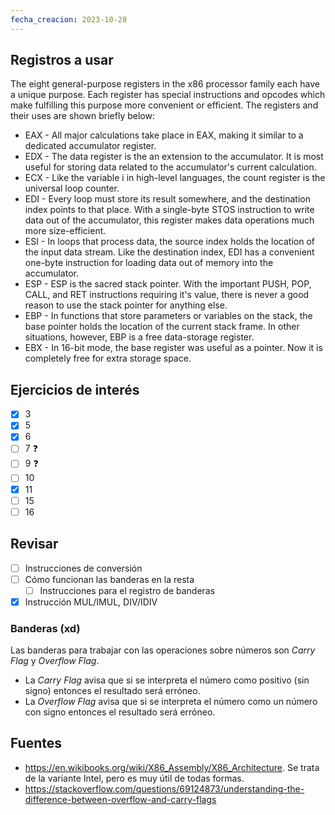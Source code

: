 ```yaml
---
fecha_creacion: 2023-10-28
---
```

## Registros a usar

The eight general-purpose registers in the x86 processor family each have a unique purpose. Each register has special instructions and opcodes which make fulfilling this purpose more convenient or efficient. The registers and their uses are shown briefly below:

- EAX - All major calculations take place in EAX, making it similar to a dedicated accumulator register.
- EDX - The data register is the an extension to the accumulator. It is most useful for storing data related to the accumulator's current calculation.
- ECX - Like the variable i in high-level languages, the count register is the universal loop counter.
- EDI - Every loop must store its result somewhere, and the destination index points to that place. With a single-byte STOS instruction to write data out of the accumulator, this register makes data operations much more size-efficient.
- ESI - In loops that process data, the source index holds the location of the input data stream. Like the destination index, EDI has a convenient one-byte instruction for loading data out of memory into the accumulator.
- ESP - ESP is the sacred stack pointer. With the important PUSH, POP, CALL, and RET instructions requiring it's value, there is never a good reason to use the stack pointer for anything else.
- EBP - In functions that store parameters or variables on the stack, the base pointer holds the location of the current stack frame. In other situations, however, EBP is a free data-storage register.
- EBX - In 16-bit mode, the base register was useful as a pointer. Now it is completely free for extra storage space.

## Ejercicios de interés
- [x] 3
- [x] 5
- [x] 6
- [ ] 7 ❓
- [ ] 9 ❓
- [ ] 10
- [x] 11
- [ ] 15
- [ ] 16
## Revisar
 - [ ] Instrucciones de conversión
 - [ ] Cómo funcionan las banderas en la resta
	 - [ ] Instrucciones para el registro de banderas
 - [x] Instrucción MUL/IMUL, DIV/IDIV

### Banderas (xd)
Las banderas para trabajar con las operaciones sobre números son *Carry Flag* y *Overflow Flag*.
 - La *Carry Flag* avisa que si se interpreta el número como positivo (sin signo) entonces el resultado será erróneo.
 - La *Overflow Flag* avisa que si se interpreta el número como un número con signo entonces el resultado será erróneo.

## Fuentes
 - https://en.wikibooks.org/wiki/X86_Assembly/X86_Architecture. Se trata de la variante Intel, pero es muy útil de todas formas.
 - https://stackoverflow.com/questions/69124873/understanding-the-difference-between-overflow-and-carry-flags